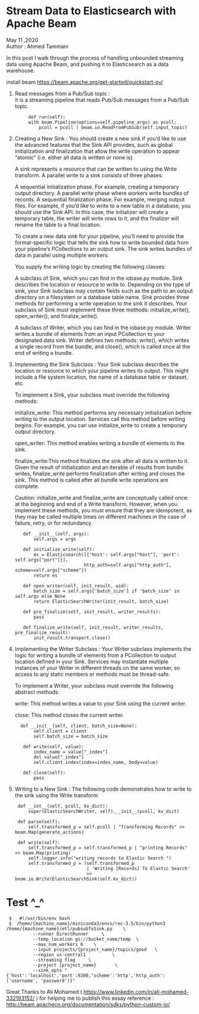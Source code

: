 # Stream Data to Elasticsearch with Apache Beam
May 11 ,2020    
Author : Ahmed Tammam             

In this post I walk through the process of handling unbounded streaming data using Apache Beam, and pushing it to Elasticsearch  as a data warehouse.

install beam  https://beam.apache.org/get-started/quickstart-py/ 

1. Read messages from a Pub/Sub topic :    
  it is a streaming pipeline that reads Pub/Sub messages from a Pub/Sub topic.
  
            def run(self):
            with beam.Pipeline(options=self.pipeline_args) as pcoll:
                pcoll = pcoll | beam.io.ReadFromPubSub(self.input_topic)

2. Creating a New Sink :
     You should create a new sink if you’d like to use the advanced features that the Sink API provides, such as global            initialization and finalization that allow the write operation to appear “atomic” (i.e. either all data is written or        none is).

    A sink represents a resource that can be written to using the Write transform. A parallel write to a sink consists of         three phases:

    A sequential initialization phase. For example, creating a temporary output directory.
    A parallel write phase where workers write bundles of records.
    A sequential finalization phase. For example, merging output files.
    For example, if you’d like to write to a new table in a database, you should use the Sink API. In this case, the             initializer will create a temporary table, the writer will write rows to it, and the finalizer will rename the table to     a final location.

    To create a new data sink for your pipeline, you’ll need to provide the format-specific logic that tells the sink how to     write bounded data from your pipeline’s PCollections to an output sink. The sink writes bundles of data in parallel           using multiple workers.

    You supply the writing logic by creating the following classes:

    A subclass of Sink, which you can find in the iobase.py module. Sink describes the location or resource to write to.        Depending on the type of sink, your Sink subclass may contain fields such as the path to an output directory on a            filesystem or a database table name. Sink provides three methods for performing a write operation to the sink it              describes. Your subclass of Sink must implement these three methods: initialize_write(), open_writer(), and                  finalize_write().

   A subclass of Writer, which you can find in the iobase.py module. Writer writes a bundle of elements from an input            PCollection to your designated data sink. Writer defines two methods: write(), which writes a single record from the          bundle, and close(), which is called once at the end of writing a bundle.

3. Implementing the Sink Subclass :
    Your Sink subclass describes the location or resource to which your pipeline writes its output. This might include a         file system location, the name of a database table or dataset, etc.

    To implement a Sink, your subclass must override the following methods:

    initialize_write: This method performs any necessary initialization before writing to the output location. Services call     this method before writing begins. For example, you can use initialize_write to create a temporary output directory.

    open_writer: This method enables writing a bundle of elements to the sink.

    finalize_write:This method finalizes the sink after all data is written to it. Given the result of initialization and an     iterable of results from bundle writes, finalize_write performs finalization after writing and closes the sink. This         method is called after all bundle write operations are complete.

    Caution: initialize_write and finalize_write are conceptually called once: at the beginning and end of a Write               transform.     However, when you implement these methods, you must ensure that they are idempotent, as they may be           called multiple times     on different machines in the case of failure, retry, or for redundancy.

          def __init__(self, args):
              self.args = args

          def initialize_write(self):
              es = Elasticsearch([{'host': self.args["host"], 'port': self.args["port"]}],
                                 http_auth=self.args["http_auth"], scheme=self.args["scheme"])
              return es

          def open_writer(self, init_result, uid):
              batch_size = self.args['batch_size'] if 'batch_size' in self.args else None
              return ElasticSearchWriter(init_result, batch_size)

          def pre_finalize(self, init_result, writer_results):
              pass

          def finalize_write(self, init_result, writer_results, pre_finalize_result):
              init_result.transport.close()

4. Implementing the Writer Subclass :
    Your Writer subclass implements the logic for writing a bundle of elements from a PCollection to output location defined     in your Sink. Services may instantiate multiple instances of your Writer in different threads on the same worker, so         access to any static members or methods must be thread-safe.

    To implement a Writer, your subclass must override the following abstract methods:

    write: This method writes a value to your Sink using the current writer.
    
    close: This method closes the current writer.

         def __init__(self, client, batch_size=None):
              self.client = client
              self.batch_size = batch_size

          def write(self, value):
              index_name = value["_index"]
              del value["_index"]
              self.client.index(index=index_name, body=value)

          def close(self):
              pass

5. Writing to a New Sink :
  The following code demonstrates how to write to the sink using the Write transform
  
        def __int__(self, pcoll, kv_dict):
            super(ElasticSearchWriter, self).__init__(pcoll, kv_dict)

        def parse(self):
            self.transformed_p = self.pcoll | "Transforming Records" >> beam.Map(generate_actions)

        def write(self):
            self.transformed_p = self.transformed_p | "printing Records" >> beam.Map(printing)
            self.logger.info("writing records to Elastic Search ")
            self.transformed_p = (self.transformed_p
                                  | 'Writing [Records] To Elastic Search'
                                  >> beam.io.Write(ElasticSearchSink(self.kv_dict))

# Test ^_^  
     $   #!/usr/bin/env bash     
     $  /home/{machine_name}/miniconda3/envs/rec-3.5/bin/python3  /home/{machine_name}/etl/pubsubToSink.py    \
              --runner DirectRunner     \
              --temp_location gs://bucket_name/temp  \
              --max_num_workers 6    \
              --input projects/{project_name}/topics/good   \
              --region us-central1          \
              --streaming flag     \
              --project {project_name}       \
              --sink_opts "{'host':'localhost','port':9200,'scheme':'http','http_auth':('username', 'password')}"

Great Thanks to Ali Mohamed ( https://www.linkedin.com/in/ali-mohamed-332193152/ ) for helping me  to publish this essay 
reference : http://beam.apachecn.org/documentation/sdks/python-custom-io/
